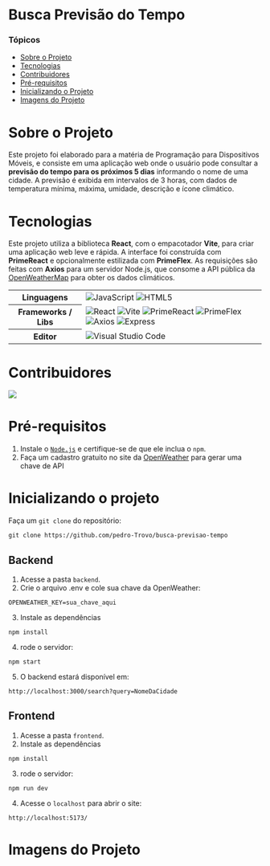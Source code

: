 <h1>Busca Previsão do Tempo</h1> 

### Tópicos 

- [Sobre o Projeto](#sobre-o-projeto)
- [Tecnologias](#tecnologias)
- [Contribuidores](#contribuidores)
- [Pré-requisitos](#pré-requisitos)
- [Inicializando o Projeto](#inicializando-o-projeto)
- [Imagens do Projeto](#imagens-do-projeto)

# Sobre o Projeto
Este projeto foi elaborado para a matéria de Programação para Dispositivos Móveis, e consiste em uma aplicação web onde o usuário pode consultar a **previsão do tempo para os próximos 5 dias** informando o nome de uma cidade. A previsão é exibida em intervalos de 3 horas, com dados de temperatura mínima, máxima, umidade, descrição e ícone climático.

# Tecnologias
Este projeto utiliza a biblioteca **React**, com o empacotador **Vite**, para criar uma aplicação web leve e rápida. A interface foi construída com **PrimeReact** e opcionalmente estilizada com **PrimeFlex**. As requisições são feitas com **Axios** para um servidor Node.js, que consome a API pública da [OpenWeatherMap](https://openweathermap.org/forecast5#name5) para obter os dados climáticos.

<table align="center">
    <tr>
        <th>
            Linguagens
        </th>
        <td>
            <img alt="JavaScript" src="https://img.shields.io/badge/javascript-%23323330.svg?style=for-the-badge&logo=javascript&logoColor=%23F7DF1E"/>
            <img alt="HTML5" src="https://img.shields.io/badge/html5-%23E34F26.svg?style=for-the-badge&logo=html5&logoColor=white"/>
        </td>
    </tr>
    <tr>
        <th>
            Frameworks / Libs
        </th>
        <td>
            <img alt="React" src="https://img.shields.io/badge/react-%2361DAFB.svg?style=for-the-badge&logo=react&logoColor=black"/>
            <img alt="Vite" src="https://img.shields.io/badge/vite-%23646CFF.svg?style=for-the-badge&logo=vite&logoColor=white"/>
            <img alt="PrimeReact" src="https://img.shields.io/badge/PrimeReact-%230072C6.svg?style=for-the-badge&logo=prime&logoColor=white"/>
            <img alt="PrimeFlex" src="https://img.shields.io/badge/PrimeFlex-%230072C6.svg?style=for-the-badge&logo=prime&logoColor=white"/>
            <img alt="Axios" src="https://img.shields.io/badge/axios-%230072C6.svg?style=for-the-badge&logo=axios&logoColor=white"/>
            <img alt="Express" src="https://img.shields.io/badge/express-%23000000.svg?style=for-the-badge&logo=express&logoColor=white"/>
        </td>
    </tr>
    <tr>
        <th>
            Editor
        </th>
        <td>
            <img alt="Visual Studio Code" src="https://img.shields.io/badge/Visual%20Studio%20Code-0078d7.svg?style=for-the-badge&logo=visual-studio-code&logoColor=white"/>
        </td>
    </tr>
</table>

# Contribuidores
<a href="https://github.com/pedro-Trovo/busca-previsao-tempo/graphs/contributors">
  <img src="https://contrib.rocks/image?repo=pedro-Trovo/busca-previsao-tempo" />
</a>

# Pré-requisitos
1. Instale o [`Node.js`](https://nodejs.org/en) e certifique-se de que ele inclua o `npm`.
2. Faça um cadastro gratuito no site da [OpenWeather](https://openweathermap.org/api) para gerar uma chave de API

# Inicializando o projeto
Faça um `git clone` do repositório:
```console
git clone https://github.com/pedro-Trovo/busca-previsao-tempo
```
## Backend
1. Acesse a pasta `backend`.
2. Crie o arquivo .env e cole sua chave da OpenWeather:
```console
OPENWEATHER_KEY=sua_chave_aqui
```
3. Instale as dependências 
```console
npm install
```
4.  rode o servidor:
```console
npm start
```
5.  O backend estará disponível em:
```console
http://localhost:3000/search?query=NomeDaCidade
```
## Frontend
1. Acesse a pasta `frontend`.
2. Instale as dependências 
```console
npm install
```
3.  rode o servidor:
```console
npm run dev
```
4. Acesse o `localhost` para abrir o site:
```console
http://localhost:5173/
```
# Imagens do Projeto
